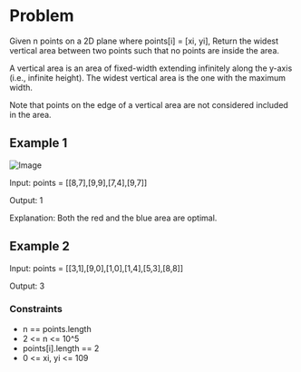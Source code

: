 # Problem

Given n points on a 2D plane where points[i] = [xi, yi], Return the widest vertical area between two points such that no points are inside the area.

A vertical area is an area of fixed-width extending infinitely along the y-axis (i.e., infinite height). The widest vertical area is the one with the maximum width.

Note that points on the edge of a vertical area are not considered included in the area.

## Example 1

![Image](https://assets.leetcode.com/uploads/2020/09/19/points3.png)

​Input: points = [[8,7],[9,9],[7,4],[9,7]]

Output: 1

Explanation: Both the red and the blue area are optimal.

## Example 2

Input: points = [[3,1],[9,0],[1,0],[1,4],[5,3],[8,8]]

Output: 3
 
### Constraints

- n == points.length
- 2 <= n <= 10^5
- points[i].length == 2
- 0 <= xi, yi <= 109
